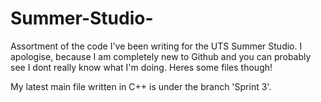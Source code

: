 # Summer-Studio-
Assortment of the code I've been writing for the UTS Summer Studio. 
I apologise, because I am completely new to Github and you can probably see I dont really know what I'm doing. Heres some files though!

My latest main file written in C++ is under the branch 'Sprint 3'.

